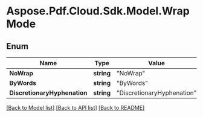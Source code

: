 # Aspose.Pdf.Cloud.Sdk.Model.WrapMode


## Enum

Name | Type | Value
------------ | ------------- | -------------
**NoWrap** | **string** | "NoWrap"
**ByWords** | **string** | "ByWords"
**DiscretionaryHyphenation** | **string** | "DiscretionaryHyphenation"


[[Back to Model list]](../README.md#documentation-for-models) [[Back to API list]](../README.md#documentation-for-api-endpoints) [[Back to README]](../README.md)

